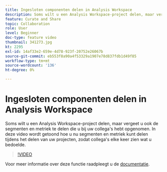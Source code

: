 ```yaml
---
title: Ingesloten componenten delen in Analysis Workspace
description: Soms wilt u een Analysis Workspace-project delen, maar vergeet u ook de segmenten en metriek te delen die u bij uw collega's hebt opgenomen. In deze video wordt getoond hoe u nu segmenten en metriek kunt delen tijdens het delen van uw projecten, zodat collega's elke keer zien wat u bedoelde.
feature: Curate and Share
topic: Collaboration
role: User
level: Beginner
doc-type: feature video
thumbnail: 341273.jpg
kt: 2295
exl-id: 14af33e2-659e-4d78-923f-20752e26067b
source-git-commit: eb553f8a90a4f53329a1907e78d837fdb1d49f85
workflow-type: tm+mt
source-wordcount: '136'
ht-degree: 0%

---
```


# Ingesloten componenten delen in Analysis Workspace

Soms wilt u een Analysis Workspace-project delen, maar vergeet u ook de segmenten en metriek te delen die u bij uw collega&#39;s hebt opgenomen. In deze video wordt getoond hoe u nu segmenten en metriek kunt delen tijdens het delen van uw projecten, zodat collega&#39;s elke keer zien wat u bedoelde.

>[!VIDEO](https://video.tv.adobe.com/v/341273/?quality=12&learn=on)

Voor meer informatie over deze functie raadpleegt u de [documentatie](https://experienceleague.adobe.com/docs/analytics/analyze/analysis-workspace/curate-share/curate.html?lang=en).

